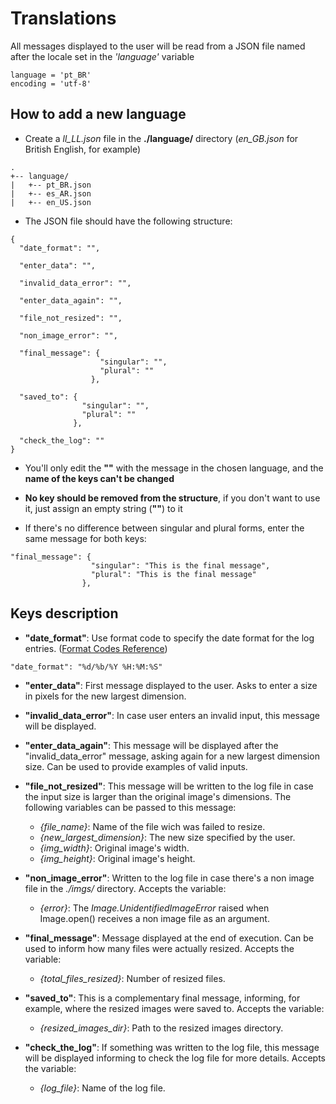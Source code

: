# Translations

All messages displayed to the user will be read from a JSON file named after the locale set in the *'language'* variable

```
language = 'pt_BR'
encoding = 'utf-8'
```
## How to add a new language

- Create a *ll_LL.json* file in the **./language/** directory (*en_GB.json* for British English, for example)

```
.
+-- language/
|   +-- pt_BR.json
|   +-- es_AR.json
|   +-- en_US.json

```

- The JSON file should have the following structure:

```
{
  "date_format": "",

  "enter_data": "",

  "invalid_data_error": "",

  "enter_data_again": "",

  "file_not_resized": "",

  "non_image_error": "",

  "final_message": {
                    "singular": "",
                    "plural": ""
                  },

  "saved_to": {
                "singular": "",
                "plural": ""
              },

  "check_the_log": ""
}

```

- You'll only edit the **""** with the message in the chosen language, and the **name of the keys can't be changed**

- **No key should be removed from the structure**, if you don't want to use it, just assign an empty string (**""**) to it

- If there's no difference between singular and plural forms, enter the same message for both keys:

```
"final_message": {
                  "singular": "This is the final message",
                  "plural": "This is the final message"
                },
```

## Keys description

- **"date_format"**: Use format code to specify the date format for the log entries. ([Format Codes Reference](https://www.w3schools.com/python/gloss_python_date_format_codes.asp))

```
"date_format": "%d/%b/%Y %H:%M:%S"
```

- **"enter_data"**: First message displayed to the user. Asks to enter a size in pixels for the new largest dimension.

- **"invalid_data_error"**: In case user enters an invalid input, this message will be displayed.

- **"enter_data_again"**: This message will be displayed after the "invalid_data_error" message, asking again for a new largest dimension size. Can be used to provide examples of valid inputs.

- **"file_not_resized"**: This message will be written to the log file in case the input size is larger than the original image's dimensions. The following variables can be passed to this message:

  - *{file_name}*: Name of the file wich was failed to resize.
  - *{new_largest_dimension}*: The new size specified by the user.
  - *{img_width}*: Original image's width.
  - *{img_height}*: Original image's height.


- **"non_image_error"**: Written to the log file in case there's a non image file in the *./imgs/* directory. Accepts the variable:

  - *{error}*: The *Image.UnidentifiedImageError* raised when Image.open() receives a non image file as an argument.


- **"final_message"**: Message displayed at the end of execution. Can be used to inform how many files were actually resized. Accepts the variable:

  - *{total_files_resized}*: Number of resized files.


- **"saved_to"**: This is a complementary final message, informing, for example, where the resized images were saved to. Accepts the variable:

  - *{resized_images_dir}*: Path to the resized images directory.


- **"check_the_log"**: If something was written to the log file, this message will be displayed informing to check the log file for more details. Accepts the variable:

  - *{log_file}*: Name of the log file.
